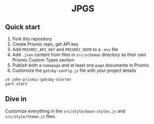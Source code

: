 <h1 align="center">
JPGS
</h1>

## Quick start

1. Fork this repository
2. Create Prismic repo, get API key
3. Add `PRISMIC_API_KEY` and `PRISMIC_REPO` to a `.env` file
4. Add `.json` content from files in `src/schemas` directory as their own Prismic Custom Types section
5. Publish both a `homepage` and at least one `page` documents in Prismic
6. Customize the `gatsby-config.js` file with your project details

```
cd john-prismic-gatsby-starter
yarn start
```

## Dive in

Customize everything in the `src/style/base-styles.js` and `src/style/theme.js` files.
